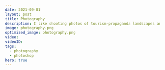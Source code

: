 ```yaml
---
date: 2021-09-01
layout: post
title: Photography
description: I like shooting photos of tourism-propaganda landscapes and after-processed portraits.
image: photography.png
optimized_image: photography.png
video: 
videoID: 
tags:
  - photography
  - photoshop
hero: true
---
```

